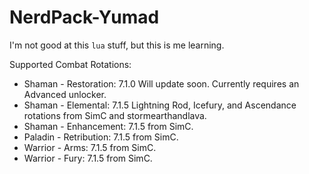 # NerdPack-Yumad

I'm not good at this ```lua``` stuff, but this is me learning.

Supported Combat Rotations:

 * Shaman - Restoration: 7.1.0 Will update soon. Currently requires an Advanced unlocker.
 * Shaman - Elemental: 7.1.5 Lightning Rod, Icefury, and Ascendance rotations from SimC and stormearthandlava.
 * Shaman - Enhancement: 7.1.5 from SimC.
 * Paladin - Retribution: 7.1.5 from SimC.
 * Warrior - Arms: 7.1.5 from SimC.
 * Warrior - Fury: 7.1.5 from SimC.